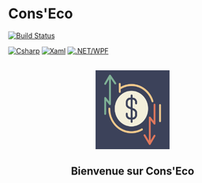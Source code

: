 # Cons'Eco
[![Build Status](https://codefirst.iut.uca.fr/api/badges/hugo.livet/ConsEco/status.svg)](https://codefirst.iut.uca.fr/hugo.livet/ConsEco)

[![Csharp](https://img.shields.io/badge/-CSharp-50C878?style=for-the-badge&logo=csharp)](https://learn.microsoft.com/fr-fr/dotnet/csharp/) [![Xaml](https://img.shields.io/badge/-XAML-6495ED?style=for-the-badge&logo=xaml)](https://learn.microsoft.com/fr-fr/dotnet/desktop/wpf/xaml/?view=netdesktop-6.0) [![.NET/WPF](https://img.shields.io/badge/-.NET/WPF-B87333?style=for-the-badge&logo=dotnet)](https://learn.microsoft.com/fr-fr/dotnet/desktop/wpf/?view=netdesktop-6.0)

<br />
<div align="center">
    <img src="Documentation_En_Cours/logoaf.png" alt="Logo" width="150" height="160">
  </a>

<br />

## <center> Bienvenue sur Cons'Eco </center>